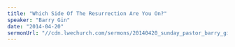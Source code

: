 ```yaml
---
title: "Which Side Of The Resurrection Are You On?"
speaker: "Barry Gin"
date: "2014-04-20"
sermonUrl: "//cdn.lwechurch.com/sermons/20140420_sunday_pastor_barry_gin_which_side_of_the_resurrection_are_you_living_on.mp3"
---
```

